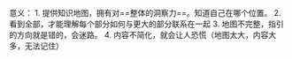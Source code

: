 意义：
	1. 提供知识地图，拥有对==整体的洞察力==。知道自己在哪个位置。
	2. 看到全部，才能理解每个部分如何与更大的部分联系在一起
	3. 地图不完整，指引的方向就是错的，会迷路。
	4. 内容不简化，就会让人恐慌（地图太大，内容大多，无法记住）